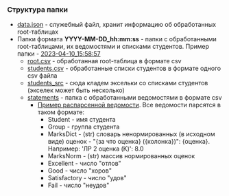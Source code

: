 ### Структура папки
* [data.json](https://github.com/timofeeva-yuv/StatementAnalysisAutomationHSE/blob/main/data/data.json) - служебный файл, хранит информацию об обработанных root-таблицах
* Папки формата **YYYY-MM-DD_hh:mm:ss** - папки с обработанными root-таблицами, их ведомостями и списками студентов. Пример папки - [2023-04-10_15:58:57](https://github.com/timofeeva-yuv/StatementAnalysisAutomationHSE/blob/main/data/2023-04-10_20:31:34)
    * [root.csv](https://github.com/timofeeva-yuv/StatementAnalysisAutomationHSE/blob/main/data/2023-04-10_20:31:34/root.csv) - обработанная root-таблица в формате csv
    * [students.csv](https://github.com/timofeeva-yuv/StatementAnalysisAutomationHSE/blob/main/data/2023-04-10_20:31:34/students.csv) - обработанные списки студентов в формате одного csv файла
    * [students_src](https://github.com/timofeeva-yuv/StatementAnalysisAutomationHSE/blob/main/data/2023-04-10_20:31:34/students_src) - сюда кладем эксельки со списками студентов (экселек может быть несколько)
    * [statements](https://github.com/timofeeva-yuv/StatementAnalysisAutomationHSE/blob/main/data/2023-04-10_20:31:34/statements) - папка с обработанными ведомостями в формате csv
        * [Пример распарсенной ведомости](https://github.com/timofeeva-yuv/StatementAnalysisAutomationHSE/blob/main/data/2023-04-10_20:31:34/statements/БПИ_1курс_2,3модуль_Компьютерный_практикум_по_матанализу_на_Python_Шайхелисламов.csv). Все ведомости парсятся в таком формате:
            * Student - имя студента
            * Group - группа студента
            * MarksDict - (str) словарь ненормированных (в исходном виде) оценок - "{за что оценка} ({колонка})": {оценка}. Например: 'ЛР 2 оценка (K)': 8.0
            * MarksNorm - (str) массив нормированных оценок
            * Excellent - число "отлов"
            * Good - число "хоров"
            * Satisfactory - число "удов"
            * Fail - число "неудов"
